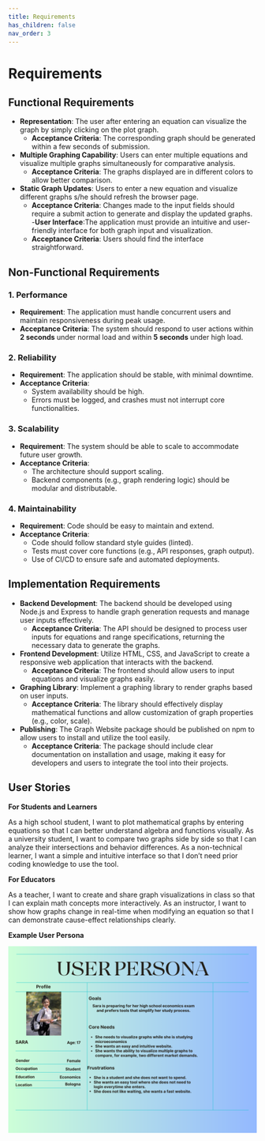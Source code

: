 ```yaml
---
title: Requirements
has_children: false
nav_order: 3
---
```


# Requirements

## Functional Requirements
- **Representation**: The user after entering an equation can visualize the graph by simply clicking on the plot graph. 
    - **Acceptance Criteria**: The corresponding graph should be generated within a few seconds of submission.
- **Multiple Graphing Capability**: Users can enter multiple equations and visualize multiple graphs simultaneously for comparative analysis.
    - **Acceptance Criteria**: The graphs displayed are in different colors to allow better comparison.
- **Static Graph Updates**: Users to enter a new equation and visualize different graphs s/he should refresh the browser page. 
    - **Acceptance Criteria**: Changes made to the input fields should require a submit action to generate and display the updated graphs.
-**User Interface**:The application must provide an intuitive and user-friendly interface for both graph input and visualization.
    - **Acceptance Criteria**:  Users should find the interface straightforward.

## Non-Functional Requirements

### 1. Performance
- **Requirement**: The application must handle concurrent users and maintain responsiveness during peak usage.
- **Acceptance Criteria**: The system should respond to user actions within **2 seconds** under normal load and within **5 seconds** under high load.
  
### 2. Reliability
- **Requirement**: The application should be stable, with minimal downtime.
- **Acceptance Criteria**:
  - System availability should be high.
  - Errors must be logged, and crashes must not interrupt core functionalities.
    
### 3. Scalability
- **Requirement**: The system should be able to scale to accommodate future user growth.
- **Acceptance Criteria**:
  - The architecture should support scaling.
  - Backend components (e.g., graph rendering logic) should be modular and distributable.

### 4. Maintainability
- **Requirement**: Code should be easy to maintain and extend.
- **Acceptance Criteria**:
  - Code should follow standard style guides (linted).
  - Tests must cover core functions (e.g., API responses, graph output).
  - Use of CI/CD to ensure safe and automated deployments.


## Implementation Requirements

- **Backend Development**: The backend should be developed using Node.js and Express to handle graph generation requests and manage user inputs effectively.
    - **Acceptance Criteria**: The API should be designed to process user inputs for equations and range specifications, returning the necessary data to generate the graphs.
- **Frontend Development**: Utilize HTML, CSS, and JavaScript to create a responsive web application that interacts with the backend.
    - **Acceptance Criteria**: The frontend should allow users to input equations and visualize graphs easily.
- **Graphing Library**: Implement a graphing library to render graphs based on user inputs.
    - **Acceptance Criteria**: The library should effectively display mathematical functions and allow customization of graph properties (e.g., color, scale). 
- **Publishing**: The Graph Website package should be published on npm to allow users to install and utilize the tool easily.
    - **Acceptance Criteria**: The package should include clear documentation on installation and usage, making it easy for developers and users to integrate the tool into their projects.


## User Stories

**For Students and Learners**

As a high school student, I want to plot mathematical graphs by entering equations so that I can better understand algebra and functions visually.
As a university student, I want to compare two graphs side by side so that I can analyze their intersections and behavior differences.
As a non-technical learner, I want a simple and intuitive interface so that I don’t need prior coding knowledge to use the tool.

**For Educators**

As a teacher, I want to create and share graph visualizations in class so that I can explain math concepts more interactively.
As an instructor, I want to show how graphs change in real-time when modifying an equation so that I can demonstrate cause-effect relationships clearly.

**Example User Persona**

![User Persona: Sara](CustomerPersonaGraph.png)


